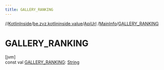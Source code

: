 ```yaml
---
title: GALLERY_RANKING
---
```

//[KotlinInside](../../../../index.html)/[be.zvz.kotlininside.value](../../index.html)/[ApiUrl](../index.html)
/[MainInfo](index.html)/[GALLERY_RANKING](-g-a-l-l-e-r-y_-r-a-n-k-i-n-g.html)

# GALLERY_RANKING

[jvm]\
const
val [GALLERY_RANKING](-g-a-l-l-e-r-y_-r-a-n-k-i-n-g.html): [String](https://kotlinlang.org/api/latest/jvm/stdlib/kotlin/-string/index.html)




